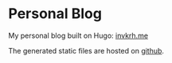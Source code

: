 # Personal Blog

My personal blog built on Hugo: [invkrh.me](invkrh.me)

The generated static files are hosted on [github](https://github.com/invkrh/invkrh.github.io).
